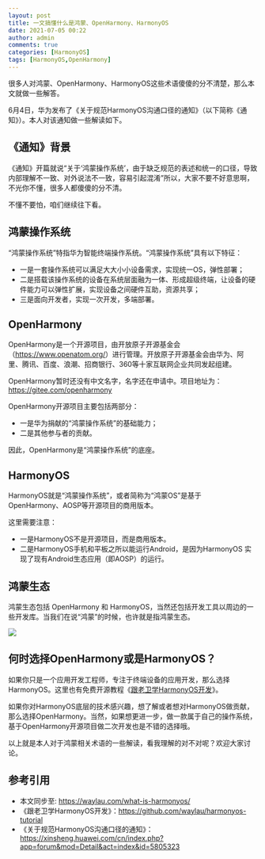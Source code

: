 ```yaml
---
layout: post
title: 一文搞懂什么是鸿蒙、OpenHarmony、HarmonyOS
date: 2021-07-05 00:22
author: admin
comments: true
categories: [HarmonyOS]
tags: [HarmonyOS,OpenHarmony]
---
```


很多人对鸿蒙、OpenHarmony、HarmonyOS这些术语傻傻的分不清楚，那么本文就做一些解答。

<!-- more -->


6月4日，华为发布了《关于规范HarmonyOS沟通口径的通知》（以下简称《通知》）。本人对该通知做一些解读如下。

## 《通知》背景

《通知》开篇就说“关于‘鸿蒙操作系统’，由于缺乏规范的表述和统一的口径，导致内部理解不一致、对外说法不一致，容易引起混淆”所以，大家不要不好意思啊，不光你不懂，很多人都傻傻的分不清。

不懂不要怕，咱们继续往下看。

## 鸿蒙操作系统

“鸿蒙操作系统”特指华为智能终端操作系统。“鸿蒙操作系统”具有以下特征：

* 一是一套操作系统可以满足大大小小设备需求，实现统一OS，弹性部署；
* 二是搭载该操作系统的设备在系统层面融为一体、形成超级终端，让设备的硬件能力可以弹性扩展，实现设备之间硬件互助，资源共享；
* 三是面向开发者，实现一次开发，多端部署。

## OpenHarmony

OpenHarmony是一个开源项目，由开放原子开源基金会（<https://www.openatom.org/>）进行管理。开放原子开源基金会由华为、阿里、腾讯、百度、浪潮、招商银行、360等十家互联网企业共同发起组建。

OpenHarmony暂时还没有中文名字，名字还在申请中。项目地址为：<https://gitee.com/openharmony>

OpenHarmony开源项目主要包括两部分：

* 一是华为捐献的“鸿蒙操作系统”的基础能力；
* 二是其他参与者的贡献。

因此，OpenHarmony是“鸿蒙操作系统”的底座。


## HarmonyOS

HarmonyOS就是“鸿蒙操作系统”，或者简称为“鸿蒙OS”是基于 OpenHarmony、AOSP等开源项目的商用版本。

这里需要注意：

* 一是HarmonyOS不是开源项目，而是商用版本。
* 二是HarmonyOS手机和平板之所以能运行Android，是因为HarmonyOS 实现了现有Android生态应用（即AOSP）的运行。

## 鸿蒙生态

鸿蒙生态包括 OpenHarmony 和 HarmonyOS，当然还包括开发工具以周边的一些开发库。当我们在说“鸿蒙”的时候，也许就是指鸿蒙生态。


![](https://communityfile-drcn.op.hicloud.com/FileServer/getFile/cmtybbs/042/413/002/0000000000042413002.20210705171347.24388496837799371154469482437918:50520705141008:2800:CA9364131A8231DB3BFB1A168B307F02F3C17392E7B17396193391011872E313.png)

## 何时选择OpenHarmony或是HarmonyOS？

如果你只是一个应用开发工程师，专注于终端设备的应用开发，那么选择HarmonyOS。这里也有免费开源教程《[跟老卫学HarmonyOS开发](https://github.com/waylau/harmonyos-tutorial)》。

如果你对HarmonyOS底层的技术感兴趣，想了解或者想对HarmonyOS做贡献，那么选择OpenHarmony。当然，如果想更进一步，做一款属于自己的操作系统，基于OpenHarmony开源项目做二次开发也是不错的选择哦。

以上就是本人对于鸿蒙相关术语的一些解读，看我理解的对不对呢？欢迎大家讨论。

## 参考引用

* 本文同步至: <https://waylau.com/what-is-harmonyos/>
* 《跟老卫学HarmonyOS开发》：<https://github.com/waylau/harmonyos-tutorial>
* 《关于规范HarmonyOS沟通口径的通知》：<https://xinsheng.huawei.com/cn/index.php?app=forum&mod=Detail&act=index&id=5805323>
